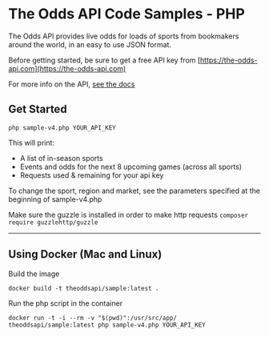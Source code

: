# The Odds API Code Samples - PHP

The Odds API provides live odds for loads of sports from bookmakers around the world, in an easy to use JSON format.

Before getting started, be sure to get a free API key from [https://the-odds-api.com](https://the-odds-api.com)

For more info on the API, [see the docs](https://the-odds-api.com/liveapi/guides/v4/)


## Get Started

```
php sample-v4.php YOUR_API_KEY
```

This will print:
- A list of in-season sports
- Events and odds for the next 8 upcoming games (across all sports)
- Requests used & remaining for your api key

To change the sport, region and market, see the parameters specified at the beginning of sample-v4.php

Make sure the guzzle is installed in order to make http requests `composer require guzzlehttp/guzzle`


---


## Using Docker (Mac and Linux)

Build the image

```
docker build -t theoddsapi/sample:latest .
```

Run the php script in the container

```
docker run -t -i --rm -v "$(pwd)":/usr/src/app/ theoddsapi/sample:latest php sample-v4.php YOUR_API_KEY
```

